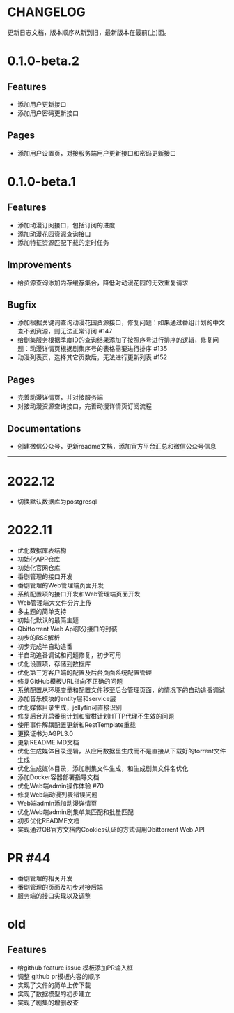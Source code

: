 # CHANGELOG
更新日志文档，版本顺序从新到旧，最新版本在最前(上)面。

# 0.1.0-beta.2
## Features
- 添加用户更新接口
- 添加用户密码更新接口

## Pages
- 添加用户设置页，对接服务端用户更新接口和密码更新接口

# 0.1.0-beta.1
## Features
- 添加动漫订阅接口，包括订阅的进度
- 添加动漫花园资源查询接口
- 添加特征资源匹配下载的定时任务

## Improvements
- 给资源查询添加内存缓存集合，降低对动漫花园的无效重复请求

## Bugfix
- 添加根据关键词查询动漫花园资源接口，修复问题：如果通过番组计划的中文查不到资源，则无法正常订阅 #147
- 给剧集服务根据季度ID的查询结果添加了按照序号进行排序的逻辑，修复问题：动漫详情页根据剧集序号的表格需要进行排序 #135
- 动漫列表页，选择其它页数后，无法进行更新列表 #152

## Pages
- 完善动漫详情页，并对接服务端
- 对接动漫资源查询接口，完善动漫详情页订阅流程

## Documentations
- 创建微信公众号，更新readme文档，添加官方平台汇总和微信公众号信息

<hr>

# 2022.12
- 切换默认数据库为postgresql

# 2022.11
- 优化数据库表结构
- 初始化APP仓库
- 初始化官网仓库
- 番剧管理的接口开发
- 番剧管理的Web管理端页面开发
- 系统配置项的接口开发和Web管理端页面开发
- Web管理端大文件分片上传
- 多主题的简单支持
- 初始化默认的最简主题
- Qbittorrent Web Api部分接口的封装
- 初步的RSS解析
- 初步完成半自动追番
- 半自动追番调试和问题修复，初步可用
- 优化设置项，存储到数据库
- 优化第三方客户端的配置及后台页面系统配置管理
- 修复GitHub模板URL指向不正确的问题
- 系统配置从环境变量和配置文件移至后台管理页面，的情况下的自动追番调试
- 添加音乐模块的entity层和service层
- 优化媒体目录生成，jellyfin可直接识别 
- 修复后台开启番组计划和蜜柑计划HTTP代理不生效的问题
- 使用事件解耦配置更新和RestTemplate重载
- 更换证书为AGPL3.0
- 更新README.MD文档
- 优化生成媒体目录逻辑，从应用数据里生成而不是直接从下载好的torrent文件生成
- 优化生成媒体目录，添加剧集文件生成，和生成剧集文件名优化
- 添加Docker容器部署指导文档
- 优化Web端admin操作体验 #70
- 修复Web端动漫列表错误问题
- Web端admin添加动漫详情页
- 优化Web端admin剧集单集匹配和批量匹配
- 初步优化README文档
- 实现通过QB官方文档内Cookies认证的方式调用Qbittorrent Web API

# PR #44
- 番剧管理的相关开发
- 番剧管理的页面及初步对接后端
- 服务端的接口实现以及调整

# old
## Features
- 给github feature issue 模板添加PR输入框
- 调整 github pr模板内容的顺序
- 实现了文件的简单上传下载
- 实现了数据模型的初步建立
- 实现了剧集的增删改查

